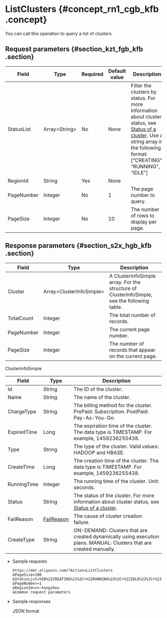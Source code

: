 # ListClusters {#concept_rn1_cgb_kfb .concept}

You can call this operation to query a list of clusters.

## Request parameters {#section_kzt_fgb_kfb .section}

|Field|Type|Required|Default value|Description|
|-----|----|--------|-------------|-----------|
|StatusList|Array<String\>|No|None|Filter the clusters by status. For more information about cluster status, see [Status of a cluster](../DNemapreduce1851503/EN-US_TP_18065.dita#concept_zkb_3cc_pfb). Use a string array in the following format: \[“CREATING”, “RUNNING”, “IDLE”\]|
|RegionId|String|Yes|None| |
|PageNumber|Integer|No|1|The page number to query.|
|PageSize|Integer|No|10|The number of rows to display per page.|

## Response parameters {#section_s2x_hgb_kfb .section}

|Field|Type|Description|
|-----|----|-----------|
|Cluster|Array<ClusterInfoSimple\>|A ClusterInfoSimple array. For the structure of ClusterInfoSimple, see the following table.|
|TotalCount|Integer|The total number of records.|
|PageNumber|Integer|The current page number.|
|PageSize|Integer|The number of records that appear on the current page.|

ClusterInfoSimple

|Field|Type|Description|
|-----|----|-----------|
|Id|String|The ID of the cluster.|
|Name|String|The name of the cluster.|
|ChargeType|String|The billing method for the cluster. PrePaid: Subscription. PostPaid: Pay-As-You-Go.|
|ExpiredTime|Long|The expiration time of the cluster. The data type is TIMESTAMP. For example, 1459236255438.|
|Type|String|The type of the cluster. Valid values: HADOOP and HBASE.|
|CreateTime|Long|The creation time of the cluster. The data type is TIMESTAMP. For example, 1459236255438.|
|RunningTime|Integer|The running time of the cluster. Unit: seconds.|
|Status|String|The status of the cluster. For more information about cluster status, see [Status of a cluster](../DNemapreduce1851503/EN-US_TP_18065.dita#concept_zkb_3cc_pfb).|
|FailReason|[FailReason](EN-US_TP_18038.dita#concept_gct_ttb_kfb)|The cause of cluster creation failure.|
|CreateType|String|ON-DEMAND: Clusters that are created dynamically using execution plans. MANUAL: Clusters that are created manually.|

-   Sample requests

    ```
    https://emr.aliyuncs.com/?Action=ListClusters
    &PageSize=100
    &StatusList=%5B%22CREATING%22%2C+%22RUNNING%22%2C+%22IDLE%22%2C+%22RELEASING%22%2C+%22CREATE_FAILED%22%2C+%22RELEASE_FAILED%22%5D
    &PageNumber=1
    &RegionId=cn-hangzhou
    &Common request parameters
    ```

-   Sample responses

    JSON format


